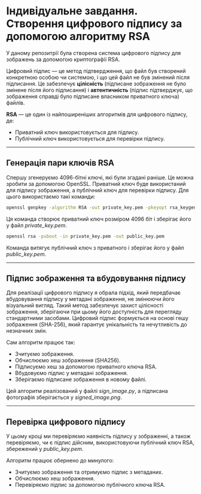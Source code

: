# Індивідуальне завдання. Створення цифрового підпису за допомогою алгоритму RSA

У даному репозитрії була створена система цифрового підпису для зображень за допомогою криптографії RSA. 

Цифровий підпис — це метод підтвердження, що файл був створений конкретною особою чи системою, і що цей файл не був змінений після підписання. Це забезпечує **цілісність** (підписане зображення не було змінене після його підписання) і **автентичність** (підпис підтверджує, що зображення справді було підписане власником приватного ключа) файлів.

**RSA** — це один із найпоширеніших алгоритмів для цифрового підпису, де:
- Приватний ключ використовується для підпису.
- Публічний ключ використовується для перевірки підпису.

---

## Генерація пари ключів RSA
Спершу згенеруємо 4096-бітні ключі, які були згадані раніше. Це можна зробити за допомогою OpenSSL. Приватний ключ буде використаний для підпису зображення, а публічний ключ для перевірки підпису. Для цього використаємо такі команди:

```bash
openssl genpkey -algorithm RSA -out private_key.pem -pkeyopt rsa_keygen_bits:4096
```
Ця команда створює приватний ключ розміром 4096 біт і зберігає його у файл _private_key.pem_.

```bash
openssl rsa -pubout -in private_key.pem -out public_key.pem
```
Команда витягує публічний ключ з приватного і зберігає його у файл _public_key.pem_.

---

## Підпис зображення та вбудовування підпису

Для реалізації цифрового підпису я обрала підхід, який передбачає вбудовування підпису у метадані зображення, не змінюючи його візуальний вигляд. Такий метод забезпечує захист цілісності зображення, зберігаючи при цьому його доступність для перегляду стандартними засобами. Цифровий підпис формується на основі гешу зображення (SHA-256), який гарантує унікальність та нечутливість до незначних змін.

Сам алгоритм працює так:
- Зчитуємо зображення.
- Обчислюємо хеш зображення (SHA256).
- Підписуємо хеш за допомогою приватного ключа RSA.
- Вбудовуємо підпис у метадані зображення.
- Зберігаємо підписане зображення в новому файлі.

Цей алгоритм реалізований у файлі _sign_image.py_, а підписана фотографія зберігається у _signed_image.png_.

---

## Перевірка цифрового підпису
У цьому кроці ми перевіряємо наявність підпису у зображенні, а також перевіряємо, чи є підпис дійсним, використовуючи публічний ключ RSA, збережений у _public_key.pem_.

Алгоритм працює обернено до минулого:
- Зчитуємо зображення та отримуємо підпис з метаданих.
- Обчислюємо хеш зображення.
- Перевіряємо підпис за допомогою публічного ключа RSA.
